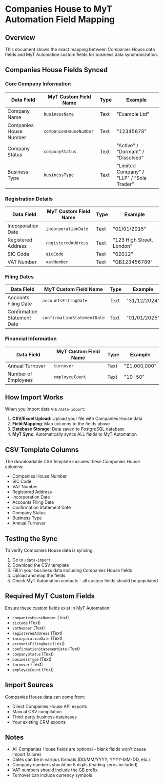 # Companies House to MyT Automation Field Mapping

## Overview
This document shows the exact mapping between Companies House data fields and MyT Automation custom fields for business data synchronization.

## Companies House Fields Synced

### Core Company Information
| Data Field | MyT Custom Field Name | Type | Example |
|------------|----------------------|------|---------|
| Company Name | `businessName` | Text | "Example Ltd" |
| Companies House Number | `companiesHouseNumber` | Text | "12345678" |
| Company Status | `companyStatus` | Text | "Active" / "Dormant" / "Dissolved" |
| Business Type | `businessType` | Text | "Limited Company" / "LLP" / "Sole Trader" |

### Registration Details
| Data Field | MyT Custom Field Name | Type | Example |
|------------|----------------------|------|---------|
| Incorporation Date | `incorporationDate` | Text | "01/01/2015" |
| Registered Address | `registeredAddress` | Text | "123 High Street, London" |
| SIC Code | `sicCode` | Text | "62012" |
| VAT Number | `vatNumber` | Text | "GB123456789" |

### Filing Dates
| Data Field | MyT Custom Field Name | Type | Example |
|------------|----------------------|------|---------|
| Accounts Filing Date | `accountsFilingDate` | Text | "31/12/2024" |
| Confirmation Statement Date | `confirmationStatementDate` | Text | "01/01/2025" |

### Financial Information
| Data Field | MyT Custom Field Name | Type | Example |
|------------|----------------------|------|---------|
| Annual Turnover | `turnover` | Text | "£1,000,000" |
| Number of Employees | `employeeCount` | Text | "10-50" |

## How Import Works

When you import data via `/data-import`:

1. **CSV/Excel Upload**: Upload your file with Companies House data
2. **Field Mapping**: Map columns to the fields above
3. **Database Storage**: Data saved to PostgreSQL database
4. **MyT Sync**: Automatically syncs ALL fields to MyT Automation

## CSV Template Columns

The downloadable CSV template includes these Companies House columns:
- Companies House Number
- SIC Code  
- VAT Number
- Registered Address
- Incorporation Date
- Accounts Filing Date
- Confirmation Statement Date
- Company Status
- Business Type
- Annual Turnover

## Testing the Sync

To verify Companies House data is syncing:

1. Go to `/data-import`
2. Download the CSV template
3. Fill in your business data including Companies House fields
4. Upload and map the fields
5. Check MyT Automation contacts - all custom fields should be populated

## Required MyT Custom Fields

Ensure these custom fields exist in MyT Automation:
- `companiesHouseNumber` (Text)
- `sicCode` (Text)
- `vatNumber` (Text)
- `registeredAddress` (Text)
- `incorporationDate` (Text)
- `accountsFilingDate` (Text)
- `confirmationStatementDate` (Text)
- `companyStatus` (Text)
- `businessType` (Text)
- `turnover` (Text)
- `employeeCount` (Text)

## Import Sources

Companies House data can come from:
- Direct Companies House API exports
- Manual CSV compilation
- Third-party business databases
- Your existing CRM exports

## Notes

- All Companies House fields are optional - blank fields won't cause import failures
- Dates can be in various formats (DD/MM/YYYY, YYYY-MM-DD, etc.)
- Company numbers should be 8 digits (leading zeros included)
- VAT numbers should include the GB prefix
- Turnover can include currency symbols